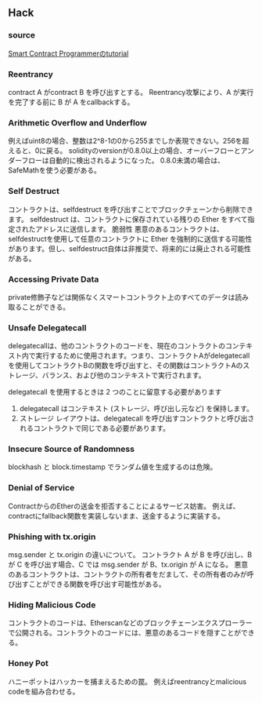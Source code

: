 ## Hack

### source
[Smart Contract Programmerのtutorial](https://www.youtube.com/watch?v=4Mm3BCyHtDY&list=PLO5VPQH6OWdWsCgXJT9UuzgbC8SPvTRi5)

### Reentrancy
contract A がcontract B を呼び出すとする。 Reentrancy攻撃により、A が実行を完了する前に B が A をcallbackする。

### Arithmetic Overflow and Underflow
例えばuint8の場合、整数は2^8-1の0から255までしか表現できない。256を超えると、0に戻る。
solidityのversionが0.8.0以上の場合、オーバーフローとアンダーフローは自動的に検出されるようになった。
0.8.0未満の場合は、SafeMathを使う必要がある。

### Self Destruct

コントラクトは、selfdestruct を呼び出すことでブロックチェーンから削除できます。 selfdestruct は、コントラクトに保存されている残りの Ether をすべて指定されたアドレスに送信します。 脆弱性 悪意のあるコントラクトは、selfdestructを使用して任意のコントラクトに Ether を強制的に送信する可能性があります。但し、selfdestruct自体は非推奨で、将来的には廃止される可能性がある。

### Accessing Private Data
private修飾子などは関係なくスマートコントラクト上のすべてのデータは読み取ることができる。

### Unsafe Delegatecall
delegatecallは、他のコントラクトのコードを、現在のコントラクトのコンテキスト内で実行するために使用されます。つまり、コントラクトAがdelegatecallを使用してコントラクトBの関数を呼び出すと、その関数はコントラクトAのストレージ、バランス、および他のコンテキストで実行されます。

delegatecall を使用するときは 2 つのことに留意する必要があります 
1. delegatecall はコンテキスト (ストレージ、呼び出し元など) を保持します。
2. ストレージ レイアウトは、delegatecall を呼び出すコントラクトと呼び出されるコントラクトで同じである必要があります。

### Insecure Source of Randomness
blockhash と block.timestamp でランダム値を生成するのは危険。

### Denial of Service
ContractからのEtherの送金を拒否することによるサービス妨害。
例えば、contractにfallback関数を実装しないまま、送金するように実装する。

### Phishing with tx.origin
msg.sender と tx.origin の違いについて。
コントラクト A が B を呼び出し、B が C を呼び出す場合、C では msg.sender が B、tx.origin が A になる。
悪意のあるコントラクトは、コントラクトの所有者をだまして、その所有者のみが呼び出すことができる関数を呼び出す可能性がある。

### Hiding Malicious Code
コントラクトのコードは、Etherscanなどのブロックチェーンエクスプローラーで公開される。コントラクトのコードには、悪意のあるコードを隠すことができる。

### Honey Pot
ハニーポットはハッカーを捕まえるための罠。
例えばreentrancyとmalicious codeを組み合わせる。